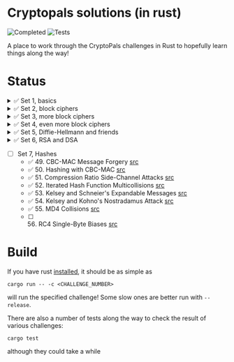 Cryptopals solutions (in rust)
====

![Completed](https://img.shields.io/github/v/tag/tveness/cryptopals?label=completed%20to%20challenge&style=for-the-badge)
![Tests](https://img.shields.io/github/actions/workflow/status/tveness/cryptopals/rust.yml?label=Tests&style=for-the-badge)

A place to work through the CryptoPals challenges in Rust to hopefully learn things along the way!

# Status

<details>
<summary>✅ Set 1, basics</summary>

  - ✅ 1. Convert hex to base64 [src](src/set1/challenge01.rs)
  - ✅ 2. Fixed XOR [src](src/set1/challenge02.rs)
  - ✅ 3. Single-byte XOR cipher [src](src/set1/challenge03.rs)
  - ✅ 4. Detect single-character XOR [src](src/set1/challenge04.rs)
  - ✅ 5. Implement repeating-key XOR [src](src/set1/challenge05.rs)
  - ✅ 6. Break repeating-key XOR [src](src/set1/challenge06.rs)
  - ✅ 7. AES in ECB mode [src](src/set1/challenge07.rs)
  - ✅ 8. Detect AES in ECB mode [src](src/set1/challenge08.rs)

</details>
<details>
<summary>✅ Set 2, block ciphers</summary>

  - ✅ 9. Implement PKCS#7 padding [src](src/set2/challenge09.rs)
  - ✅ 10. Implement CBC mode [src](src/set2/challenge10.rs)
  - ✅ 11. An ECB/CBC detection oracle [src](src/set2/challenge11.rs)
  - ✅ 12. Byte-at-a-time ECB decryption (Simple) [src](src/set2/challenge12.rs)
  - ✅ 13. ECB cut-and-paste [src](src/set2/challenge13.rs)
  - ✅ 14. Byte-at-a-time ECB decryption (Harder) [src](src/set2/challenge14.rs)
  - ✅ 15. PKCS#7 padding validation [src](src/set2/challenge15.rs)
  - ✅ 16. CBC bitflipping attacks [src](src/set2/challenge16.rs)
</details>
<details>
<summary>✅ Set 3, more block ciphers</summary>

  - ✅ 17. The CBC padding oracle [src](src/set3/challenge17.rs)
  - ✅ 18. Implement CTR, the stream cipher mode [src](src/set3/challenge18.rs)
  - ✅ 19. Break fixed-nonce CTR mode using substitutions [src](src/set3/challenge19.rs)
  - ✅ 20. Break fixed-nonce CTR statistically [src](src/set3/challenge20.rs)
  - ✅ 21. Implement the MT19937 Mersenne Twister RNG [src](src/set3/challenge21.rs)
  - ✅ 22. Crack an MT19937 seed [src](src/set3/challenge22.rs)
  - ✅ 23. Clone an MT19937 RNG from its output [src](src/set3/challenge23.rs)
  - ✅ 24. Create the MT19937 stream cipher and break it [src](src/set3/challenge24.rs)
</details>
<details>
<summary>✅ Set 4, even more block ciphers</summary>

  - ✅ 25. Break "random access read/write" AES CTR [src](src/set4/challenge25.rs)
  - ✅ 26. CTR bitflipping [src](src/set4/challenge26.rs)
  - ✅ 27. Recover the key from CBC with IV=Key [src](src/set4/challenge27.rs)
  - ✅ 28. Implement a SHA-1 keyed MAC [src](src/set4/challenge28.rs)
  - ✅ 29. Break a SHA-1 keyed MAC using length extension [src](src/set4/challenge29.rs)
  - ✅ 30. Break an MD4 keyed MAC using length extension [src](src/set4/challenge30.rs)
  - ✅ 31. Implement and break HMAC-SHA1 with an artificial timing leak [src](src/set4/challenge31.rs)
  - ✅ 32. Break HMAC-SHA1 with a slightly less artificial timing leak [src](src/set4/challenge32.rs)
</details>
<details>
<summary>✅ Set 5, Diffie-Hellmann and friends</summary>

  - ✅ 33. Implement Diffie-Hellman [src](src/set5/challenge33.rs)
  - ✅ 34. Implement a MITM key-fixing attack on Diffie-Hellman with parameter
  injection [src](src/set5/challenge34.rs)
  - ✅ 35. Implement DH with negotiated groups, and break with malicious "g"
  parameters [src](src/set5/challenge35.rs)
  - ✅ 36. Implement Secure Remote Password (SRP) [src](src/set5/challenge36.rs)
  - ✅ 37. Break SRP with a zero key [src](src/set5/challenge37.rs)
  - ✅ 38. Offline dictionary attack on simplified SRP [src](src/set5/challenge38.rs)
  - ✅ 39. Implement RSA [src](src/set5/challenge39.rs)
  - ✅ 40. Implement an E=3 RSA Broadcast attack [src](src/set5/challenge40.rs)
</details>
<details>
<summary>✅ Set 6, RSA and DSA </summary>

  - ✅ 41. Implement unpadded message recovery oracle [src](src/set6/challenge41.rs)
  - ✅ 42. Bleichenbacher's e=3 RSA Attack [src](src/set6/challenge42.rs)
  - ✅ 43. DSA key recovery from nonce [src](src/set6/challenge43.rs)
  - ✅ 44. DSA nonce recovery from repeated nonce [src](src/set6/challenge44.rs)
  - ✅ 45. DSA parameter tampering [src](src/set6/challenge45.rs)
  - ✅ 46. RSA parity oracle [src](src/set6/challenge46.rs)
  - ✅ 47. Bleichenbacher's PKCS 1.5 Padding Oracle (Simple Case) [src](src/set6/challenge47.rs)
  - ✅ 48. Bleichenbacher's PKCS 1.5 Padding Oracle (Complete Case) [src](src/set6/challenge48.rs)
</details>

- [ ] Set 7, Hashes
  - ✅ 49. CBC-MAC Message Forgery [src](src/set7/challenge49.rs)
  - ✅ 50. Hashing with CBC-MAC [src](src/set7/challenge50.rs)
  - ✅ 51. Compression Ratio Side-Channel Attacks [src](src/set7/challenge51.rs)
  - ✅ 52. Iterated Hash Function Multicollisions [src](src/set7/challenge52.rs)
  - ✅ 53. Kelsey and Schneier's Expandable Messages [src](src/set7/challenge53.rs)
  - ✅ 54. Kelsey and Kohno's Nostradamus Attack [src](src/set7/challenge54.rs)
  - ✅ 55. MD4 Collisions [src](src/set7/challenge55.rs)
  - [ ] 56. RC4 Single-Byte Biases [src](src/set7/challenge56.rs)

# Build

If you have rust [installed](https://rustup.rs/), it should be as simple as
```
cargo run -- -c <CHALLENGE_NUMBER>
```
will run the specified challenge! Some slow ones are better run with `--release`.

There are also a number of tests along the way to check the result of
various challenges:
```
cargo test
```
although they could take a while
